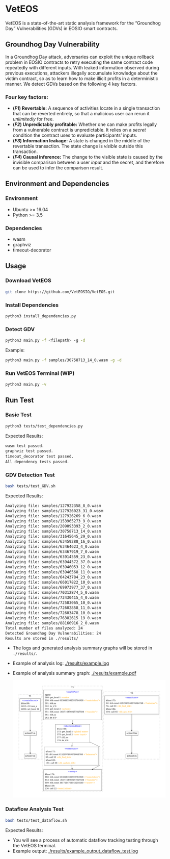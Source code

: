 # VetEOS

VetEOS is a state-of-the-art static analysis framework for the “Groundhog Day” Vulnerabilities (GDVs) in EOSIO smart contracts.

## Groundhog Day Vulnerability

In a Groundhog Day attack, adversaries can exploit the unique rollback problem in EOSIO contracts to retry executing the same contract code repeatedly with different inputs. With leaked information observed during previous executions, attackers illegally accumulate knowledge about the victim contract, so as to learn how to make illicit profits in a deterministic manner. We detect GDVs based on the following 4 key factors.

### Four key factors:

- **(_F1_) Revertable:** A sequence of activities locate in a single transaction that can be reverted entirely, so that a malicious user can rerun it _unlimitedly_ for free.
- **(_F2_) Unpredictably profitable:** Whether one can make profits legally from a vulnerable contract is unpredictable. It relies on a _secret_ condition the contract uses to evaluate participants’ inputs.
- **(_F3_) Information leakage:** A state is changed in the middle of the revertable transaction. The state change is _visible_ outside this transaction.
- **(_F4_) Causal inference:** The change to the visible state is caused by the invisible comparison between a user _input_ and the secret, and therefore can be used to infer the comparison result.

## Environment and Dependencies

### Environment

- Ubuntu >= 16.04
- Python >= 3.5

### Dependencies

- wasm
- graphviz
- timeout-decorator

## Usage

### Download VetEOS

```bash
git clone https://github.com/VetEOSIO/VetEOS.git
```

### Install Dependencies

```bash
python3 install_dependencies.py
```

### Detect GDV

```bash
python3 main.py -f <filepath> -g -d
```

Example:

```bash
python3 main.py -f samples/30758713_14_0.wasm -g -d
```

### Run VetEOS Terminal (WIP)

```bash
python3 main.py -v
```

## Run Test

### Basic Test

```bash
python3 tests/test_dependencies.py
```

Expected Results:

```bash
wasm test passed.
graphviz test passed.
timeout_decorator test passed.
All dependency tests passed.
```

### GDV Detection Test

```bash
bash tests/test_GDV.sh
```

Expected Results:

```
Analyzing file: samples/127922358_8_0.wasm
Analyzing file: samples/127926023_31_0.wasm
Analyzing file: samples/127926269_6_0.wasm
Analyzing file: samples/153965273_9_0.wasm
Analyzing file: samples/209093393_2_0.wasm
Analyzing file: samples/30758713_14_0.wasm
Analyzing file: samples/31645645_29_0.wasm
Analyzing file: samples/63459288_16_0.wasm
Analyzing file: samples/63464623_4_0.wasm
Analyzing file: samples/63467919_7_0.wasm
Analyzing file: samples/63914559_23_0.wasm
Analyzing file: samples/63944572_37_0.wasm
Analyzing file: samples/63946053_12_0.wasm
Analyzing file: samples/63946568_11_0.wasm
Analyzing file: samples/64243784_23_0.wasm
Analyzing file: samples/66017822_10_0.wasm
Analyzing file: samples/69973977_37_0.wasm
Analyzing file: samples/70312874_5_0.wasm
Analyzing file: samples/72430415_4_0.wasm
Analyzing file: samples/72583065_10_0.wasm
Analyzing file: samples/72602858_11_0.wasm
Analyzing file: samples/72603478_10_0.wasm
Analyzing file: samples/76382615_19_0.wasm
Analyzing file: samples/88160916_2_0.wasm
Total number of files analyzed: 24
Detected Groundhog Day Vulnerabilities: 24
Results are stored in ./results/
```

- The logs and generated analysis summary graphs will be stored in `./results/`.

- Example of analysis log: [./results/example.log](./results/example.log)

- Example of analysis summary graph: [./results/example.pdf](./results/example.pdf)

  ![analysis summary graph](results/example.png)

### Dataflow Analysis Test

```bash
bash tests/test_dataflow.sh
```

Expected Results:

- You will see a process of automatic dataflow tracking testing through the VetEOS terminal.
- Example output: [./results/example_output_dataflow_test.log](./results/example_output_dataflow_test.log)
